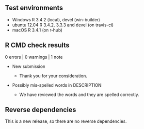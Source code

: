 ## Test environments
* Windows R 3.4.2 (local), devel (win-builder)
* ubuntu 12.04 R 3.4.2, 3.3.3 and devel (on travis-ci)
* macOS R 3.4.1 (on r-hub)

## R CMD check results

0 errors | 0 warnings | 1 note

* New submission
    * Thank you for your consideration.

* Possibly mis-spelled words in DESCRIPTION
    * We have reviewed the words and they are spelled correctly.

## Reverse dependencies

This is a new release, so there are no reverse dependencies.
